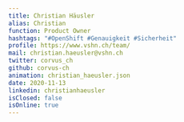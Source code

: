 ```yaml
---
title: Christian Häusler
alias: Christian
function: Product Owner
hashtags: "#OpenShift #Genauigkeit #Sicherheit"
profile: https://www.vshn.ch/team/
mail: christian.haeusler@vshn.ch
twitter: corvus_ch
github: corvus-ch
animation: christian_haeusler.json
date: 2020-11-13
linkedin: christianhaeusler
isClosed: false
isOnline: true
---
```


